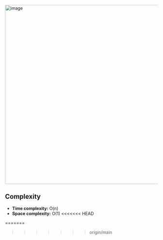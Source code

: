 
<img width="856" height="592" alt="image" src="https://github.com/user-attachments/assets/191cbc69-ef75-4b08-ab5a-d8de1184ff0e" />

## Complexity
- **Time complexity:** O(n)
- **Space complexity:** O(1)
<<<<<<< HEAD

=======
>>>>>>> origin/main
